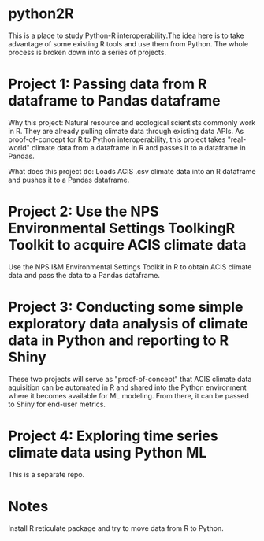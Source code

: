 # python2R
This is a place to study Python-R interoperability.The idea here is to take advantage of some existing R tools and use them from Python. The whole process is broken down into a series of projects.

# Project 1: Passing data from R dataframe to Pandas dataframe

Why this project: Natural resource and ecological scientists commonly work in R. They are already pulling climate data through existing data APIs. As proof-of-concept for R to Python interoperability, this project takes "real-world" climate data from a dataframe in R and passes it to a dataframe in Pandas.

What does this project do: Loads ACIS .csv climate data into an R dataframe and pushes it to a Pandas dataframe.


# Project 2: Use the NPS Environmental Settings ToolkingR Toolkit to acquire ACIS climate data

 Use the NPS I&M Environmental Settings Toolkit in R to obtain ACIS climate data and pass the data to a Pandas dataframe.

# Project 3: Conducting some simple exploratory data analysis of climate data in Python and reporting to R Shiny

These two projects will serve as "proof-of-concept" that ACIS climate data aquisition can be automated in R and shared into the Python environment where it becomes available for ML modeling. From there, it can be passed to Shiny for end-user metrics.

# Project 4: Exploring time series climate data using Python ML

This is a separate repo.



# Notes

Install R reticulate package and try to move data from R to Python.


